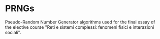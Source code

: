 # PRNGs
Pseudo-Random Number Generator algorithms used for the final essay of the elective course "Reti e sistemi complessi: fenomeni fisici e interazioni sociali".
